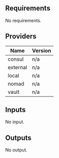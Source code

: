 ## Requirements

No requirements.

## Providers

| Name | Version |
|------|---------|
| consul | n/a |
| external | n/a |
| local | n/a |
| nomad | n/a |
| vault | n/a |

## Inputs

No input.

## Outputs

No output.

